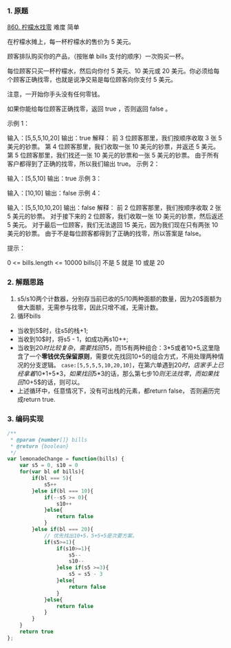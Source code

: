 ### 1. 原题

[860. 柠檬水找零](https://leetcode-cn.com/problems/lemonade-change/) 难度 简单

在柠檬水摊上，每一杯柠檬水的售价为 5 美元。

顾客排队购买你的产品，（按账单 bills 支付的顺序）一次购买一杯。

每位顾客只买一杯柠檬水，然后向你付 5 美元、10 美元或 20 美元。你必须给每个顾客正确找零，也就是说净交易是每位顾客向你支付 5 美元。

注意，一开始你手头没有任何零钱。

如果你能给每位顾客正确找零，返回 true ，否则返回 false 。

示例 1：

输入：[5,5,5,10,20]
输出：true
解释：
前 3 位顾客那里，我们按顺序收取 3 张 5 美元的钞票。
第 4 位顾客那里，我们收取一张 10 美元的钞票，并返还 5 美元。
第 5 位顾客那里，我们找还一张 10 美元的钞票和一张 5 美元的钞票。
由于所有客户都得到了正确的找零，所以我们输出 true。
示例 2：

输入：[5,5,10]
输出：true
示例 3：

输入：[10,10]
输出：false
示例 4：

输入：[5,5,10,10,20]
输出：false
解释：
前 2 位顾客那里，我们按顺序收取 2 张 5 美元的钞票。
对于接下来的 2 位顾客，我们收取一张 10 美元的钞票，然后返还 5 美元。
对于最后一位顾客，我们无法退回 15 美元，因为我们现在只有两张 10 美元的钞票。
由于不是每位顾客都得到了正确的找零，所以答案是 false。
 

提示：

0 <= bills.length <= 10000
bills[i] 不是 5 就是 10 或是 20 

### 2. 解题思路
1. s5/s10两个计数器，分别存当前已收的5$/10$两种面额的数量，因为20$面额为做大面额，无需参与找零，因此只增不减，无需计数。
2. 循环bills
  + 当收到5$时，往s5的栈+1;
  + 当收到10$时，将s5 - 1，如成功再s10++; 
  + 当收到20$时比较复杂，需要找回15$，而15有两种组合：3*5或者10+5,这里隐含了一个**零钱优先保留原则**，需要优先找回10+5的组合方式，不用处理两种情况的分支逻辑。
    `case:[5,5,5,5,10,20,10]`，在第六单遇到20$时，店家手上已经拿着10$*1+5$*3， 如果找回5$*3的话，那么第七步10$则无法找零，而如果找回10$+5$的话，则可以。
  + 上述循环中，任意情况下，没有可出栈的元素，都return false， 否则遍历完成return true.

### 3. 编码实现
```js
/**
 * @param {number[]} bills
 * @return {boolean}
 */
var lemonadeChange = function(bills) {
    var s5 = 0, s10 = 0
    for(var bl of bills){
        if(bl === 5){
            s5++
        }else if(bl === 10){
            if(--s5 >= 0){
                s10++
            }else{
                return false
            }
        }else if(bl === 20){
            // 优先找出10+5，5+5+5是次要方案。
            if(s5>=1){
                if(s10>=1){
                    s5--
                    s10--
                }else if(s5 >=3){
                    s5 = s5 - 3
                }else{
                    return false
                }
            }else{
                return false
            }
        }
    }
    return true
};
```
